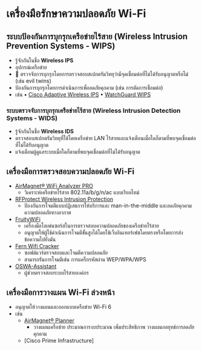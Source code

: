 
# เครื่องมือรักษาความปลอดภัย Wi-Fi

## ระบบป้องกันการบุกรุกเครือข่ายไร้สาย (Wireless Intrusion Prevention Systems - WIPS)

- รู้จักกันในชื่อ **Wireless IPS**
- อุปกรณ์เครือข่าย
- 📝 ตรวจจับการบุกรุกโดยการตรวจสอบสเปกตรัมวิทยุว่ามีจุดเชื่อมต่อที่ไม่ได้รับอนุญาตหรือไม่ (เช่น evil twins)
- ป้องกันการบุกรุกโดยการดำเนินการเพื่อลดภัยคุกคาม (เช่น การตัดการเชื่อมต่อ)
- เช่น • [Cisco Adaptive Wireless IPS](https://www.cisco.com/c/en/us/products/wireless/adaptive-wireless-ips-software/index.html) • [WatchGuard WIPS](https://www.watchguard.com/wgrd-products/access-points/wips)

### ระบบตรวจจับการบุกรุกเครือข่ายไร้สาย (Wireless Intrusion Detection Systems - WIDS)

- รู้จักกันในชื่อ **Wireless IDS**
- ตรวจสอบสเปกตรัมวิทยุที่ใช้โดยเครือข่าย LAN ไร้สายและแจ้งเตือนเมื่อใดก็ตามที่พบจุดเชื่อมต่อที่ไม่ได้รับอนุญาต
- แจ้งเตือนผู้ดูแลระบบเมื่อใดก็ตามที่พบจุดเชื่อมต่อที่ไม่ได้รับอนุญาต

## เครื่องมือการตรวจสอบความปลอดภัย Wi-Fi

- [AirMagnet® WiFi Analyzer PRO](https://www.netally.com/products/airmagnet-wifi-analyzer/)
  - วิเคราะห์เครือข่ายไร้สาย 802.11a/b/g/n/ac แบบเรียลไทม์
- [RFProtect Wireless Intrusion Protection](https://www.arubanetworks.com/products/security/wireless-intrusion-protection/)
  - ป้องกันการโจมตีแบบปฏิเสธการให้บริการและ man-in-the-middle และลดภัยคุกคามความปลอดภัยทางอากาศ
- [FruityWiFi](http://www.fruitywifi.com)
  - เครื่องมือโอเพ่นซอร์สในการตรวจสอบความปลอดภัยของเครือข่ายไร้สาย
  - อนุญาตให้ผู้ใช้ดำเนินการโจมตีขั้นสูงได้โดยใช้เว็บอินเทอร์เฟซโดยตรงหรือโดยการส่งข้อความไปยังมัน
- [Fern Wifi Cracker](https://github.com/savio-code/fern-wifi-cracker)
  - ซอฟต์แวร์ตรวจสอบและโจมตีความปลอดภัย
  - สามารถรันการโจมตีเช่น การแคร็กรหัสผ่าน WEP/WPA/WPS
- [OSWA-Assistant](http://securitystartshere.org/page-software-oswa-assistant.htm)
  - ผู้ช่วยตรวจสอบระบบไร้สายองค์กร

## เครื่องมือการวางแผน Wi-Fi ล่วงหน้า

- อนุญาตให้วางแผนและออกแบบเครือข่าย Wi-Fi 6
- เช่น
  - [AirMagnet® Planner](https://www.netally.com/products/airmagnet-planner/)
    - วางแผนเครือข่าย ประมาณการงบประมาณ เพิ่มประสิทธิภาพ วางแผนกลยุทธ์การลดภัยคุกคาม
  - [Cisco Prime Infrastructure]
